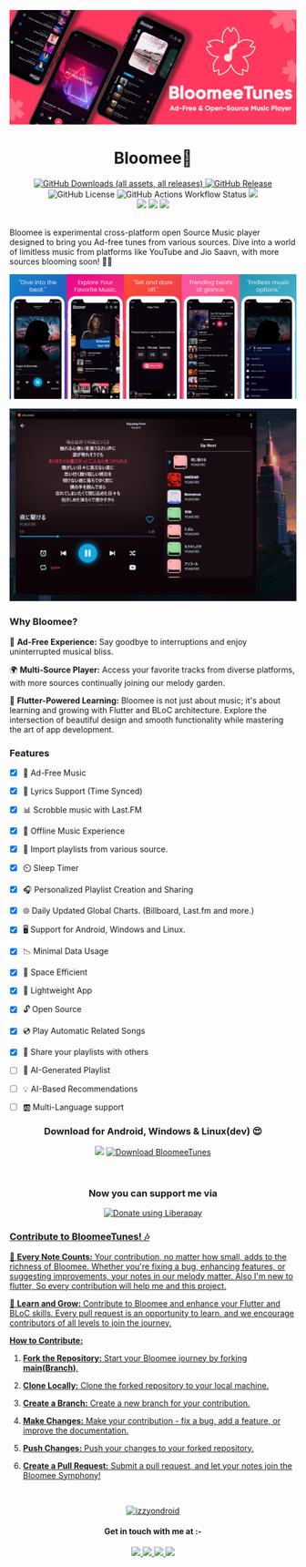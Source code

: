  ![BloomeeTunes](./assets/docs/bloomeetunes_new_banner.png)
**<h1 align=center>Bloomee🌸</h1>**
<p align="center"><a href="https://github.com/HemantKArya/BloomeeTunes/releases/latest"><img alt="GitHub Downloads (all assets, all releases)" src="https://img.shields.io/github/downloads/HemantKArya/BloomeeTunes/total?style=for-the-badge" >
<img alt="GitHub Release" src="https://img.shields.io/github/v/release/HemantKArya/BloomeeTunes?display_name=release&style=for-the-badge&color=f01d7c" ></a>
<img alt="GitHub License" src="https://img.shields.io/github/license/HemantKArya/BloomeeTunes?style=for-the-badge&color=1881cc" > <img alt="GitHub Actions Workflow Status" src="https://img.shields.io/github/actions/workflow/status/HemantKArya/BloomeeTunes/checkout.yml?style=for-the-badge" > <img src=https://img.shields.io/badge/Flutter-02569B?style=for-the-badge&logo=flutter&logoColor=white /><br><img src=https://img.shields.io/badge/Windows-0078D6?style=for-the-badge&logo=windows&logoColor=white > <img src=https://img.shields.io/badge/Android-3DDC84?style=for-the-badge&logo=android&logoColor=white /> <img src="https://img.shields.io/badge/Linux-FCC624?style=for-the-badge&logo=linux&logoColor=black"/>


</p>
<br>
Bloomee is experimental cross-platform open Source Music player designed to bring you Ad-free tunes from various sources. Dive into a world of limitless music from platforms like YouTube and Jio Saavn, with more sources blooming soon! 🌼🎵


![BloomeeTunesScrnShots](./assets/docs/banner2BloomeScrnShot.png)

![BloomeeDesktop](./assets/docs/lyricsscrn.png)

### **Why Bloomee?**

🌟 **Ad-Free Experience:** Say goodbye to interruptions and enjoy uninterrupted musical bliss.

🌍 **Multi-Source Player:** Access your favorite tracks from diverse platforms, with more sources continually joining our melody garden.

🚀 **Flutter-Powered Learning:** Bloomee is not just about music; it's about learning and growing with Flutter and BLoC architecture. Explore the intersection of beautiful design and smooth functionality while mastering the art of app development.

### **Features**
- [x] 🚫 Ad-Free Music
- [x] 📝 Lyrics Support (Time Synced)
- [x] 📊 Scrobble music with Last.FM
- [x] 🎵 Offline Music Experience
- [x] 🔽 Import playlists from various source.
- [x] ⏲️ Sleep Timer
- [x] 🎧 Personalized Playlist Creation and Sharing
- [x] 🌐 Daily Updated Global Charts. (Billboard, Last.fm and more.)
- [x] 🖥️ Support for Android, Windows and Linux.
- [x] 📉 Minimal Data Usage
- [x] 💾 Space Efficient
- [x] 🏃 Lightweight App
- [x] 🔓 Open Source
- [x] 💿 Play Automatic Related Songs
- [x] 🎸 Share your playlists with others
- [ ] 🎼 AI-Generated Playlist
- [ ] 💡 AI-Based Recommendations
- [ ] 🆎 Multi-Language support



<h3 align=center>Download for Android, Windows & Linux(dev) 😍</h3>
<p align="center"><a href="https://github.com/HemantKArya/BloomeeTunes/releases"><img src="https://img.shields.io/badge/GitHub-100000?style=for-the-badge&logo=github&logoColor=white" height=40/></a>
<a href="https://sourceforge.net/projects/bloomee/files/latest/download"><img alt="Download BloomeeTunes" src="https://a.fsdn.com/con/app/sf-download-button" height=40 srcset="https://a.fsdn.com/con/app/sf-download-button?button_size=2x 2x"></a></p>
</br>

<h3 align="center"> Now you can support me via</h3>
<p align="center"><a href="https://liberapay.com/hemantkarya/donate"><img alt="Donate using Liberapay" src="https://liberapay.com/assets/widgets/donate.svg"></p>


### **Contribute to BloomeeTunes! 🎶**

🌱 **Every Note Counts:** Your contribution, no matter how small, adds to the richness of Bloomee. Whether you're fixing a bug, enhancing features, or suggesting improvements, your notes in our melody matter. Also I'm new to flutter, So every contribution will help me and this project.

🚀 **Learn and Grow:** Contribute to Bloomee and enhance your Flutter and BLoC skills. Every pull request is an opportunity to learn, and we encourage contributors of all levels to join the journey.

**How to Contribute:**

1. **Fork the Repository:** Start your Bloomee journey by forking **main(Branch)**.

2. **Clone Locally:** Clone the forked repository to your local machine.

3. **Create a Branch:** Create a new branch for your contribution.

4. **Make Changes:** Make your contribution - fix a bug, add a feature, or improve the documentation.

5. **Push Changes:** Push your changes to your forked repository.

6. **Create a Pull Request:** Submit a pull request, and let your notes join the Bloomee Symphony!

</br>
<p align=center>
<a href="https://apt.izzysoft.de/fdroid/index/apk/ls.bloomee.musicplayer">
<img alt="izzyondroid" src="https://gitlab.com/IzzyOnDroid/repo/-/raw/master/assets/IzzyOnDroidButtonGreyBorder.svg" height=45/></a></p>

<h4 align=center>Get in touch with me at :-</h4>
<p align=center>
<a href=https://www.linkedin.com/in/iamhemantindia/>
<img src="https://img.shields.io/badge/LinkedIn-0077B5?style=for-the-badge&logo=linkedin&logoColor=white"/>
</a> <a href=https://instagram.com/iamhemantindia/>
<img src="https://img.shields.io/badge/Instagram-E4405F?style=for-the-badge&logo=instagram&logoColor=white"/>
</a>
<a href=https://x.com/iamhemantindia/>
<img src="https://img.shields.io/badge/X-000000?style=for-the-badge&logo=x&logoColor=white"/>
</a>
<a href=mailto:iamhemantindia@protonmail.com/>
<img src="https://img.shields.io/badge/proton%20mail-6D4AFF?style=for-the-badge&logo=protonmail&logoColor=white"/>
</a>
</p>